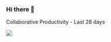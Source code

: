 ### Hi there 👋
 Collaborative Productivity - Last 28 days 

<img src="https://next.ossinsight.io/widgets/official/compose-last-28-days-collaborative-productivity/thumbnail.png?repo_id=41986369&image_size=auto" />


<!--
**GilbertoM0/GilbertoM0** is a ✨ _special_ ✨ repository because its `README.md` (this file) appears on your GitHub profile.

Here are some ideas to get you started:

- 🔭 I’m currently working on ...
- 🌱 I’m currently learning ...
- 👯 I’m looking to collaborate on ...
- 🤔 I’m looking for help with ...
- 💬 Ask me about ...
- 📫 How to reach me: ...
- 😄 Pronouns: ...
- ⚡ Fun fact: ...
-->
